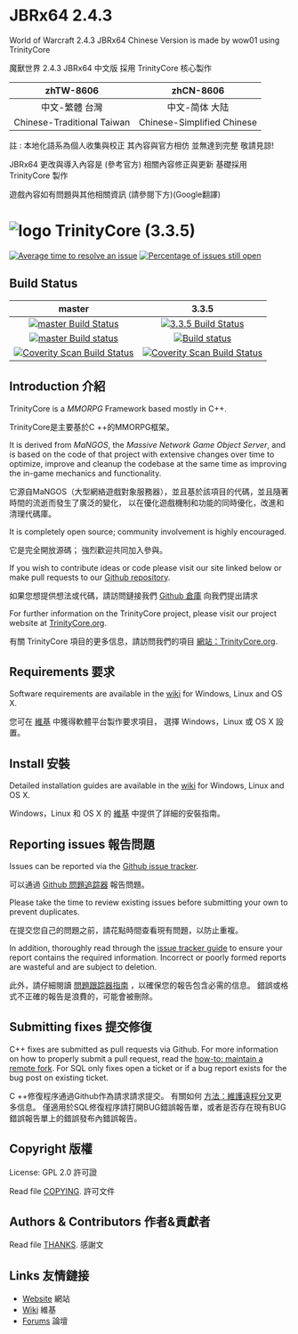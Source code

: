 # JBRx64 2.4.3
World of Warcraft 2.4.3 JBRx64 Chinese Version is made by wow01 using TrinityCore

魔獸世界 2.4.3 JBRx64 中文版 採用 TrinityCore 核心製作

zhTW-8606 | zhCN-8606
:------------: | :------------:
中文-繁體 台灣 | 中文-简体 大陆
Chinese-Traditional Taiwan | Chinese-Simplified Chinese

註 : 本地化語系為個人收集與校正 其內容與官方相仿 並無達到完整 敬請見諒!

JBRx64 更改與導入內容是 (參考官方) 相關內容修正與更新 基礎採用 TrinityCore 製作

遊戲內容如有問題與其他相關資訊 (請參閱下方)(Google翻譯)


# ![logo](https://community.trinitycore.org/public/style_images/1_trinitycore.png) TrinityCore (3.3.5)

[![Average time to resolve an issue](https://isitmaintained.com/badge/resolution/TrinityCore/TrinityCore.svg)](https://isitmaintained.com/project/TrinityCore/TrinityCore "Average time to resolve an issue") [![Percentage of issues still open](https://isitmaintained.com/badge/open/TrinityCore/TrinityCore.svg)](https://isitmaintained.com/project/TrinityCore/TrinityCore "Percentage of issues still open")

## Build Status

master | 3.3.5
:------------: | :------------:
[![master Build Status](https://travis-ci.org/TrinityCore/TrinityCore.svg?branch=master)](https://travis-ci.org/TrinityCore/TrinityCore) | [![3.3.5 Build Status](https://travis-ci.org/TrinityCore/TrinityCore.svg?branch=3.3.5)](https://travis-ci.org/TrinityCore/TrinityCore)
[![master Build status](https://ci.appveyor.com/api/projects/status/54d0u1fxe50ad80o/branch/master?svg=true)](https://ci.appveyor.com/project/DDuarte/trinitycore/branch/master) | [![Build status](https://ci.appveyor.com/api/projects/status/54d0u1fxe50ad80o/branch/3.3.5?svg=true)](https://ci.appveyor.com/project/DDuarte/trinitycore/branch/3.3.5)
[![Coverity Scan Build Status](https://scan.coverity.com/projects/435/badge.svg)](https://scan.coverity.com/projects/435) | [![Coverity Scan Build Status](https://scan.coverity.com/projects/4656/badge.svg)](https://scan.coverity.com/projects/4656)

## Introduction  介紹

TrinityCore is a *MMORPG* Framework based mostly in C++.

TrinityCore是主要基於C ++的MMORPG框架。

It is derived from *MaNGOS*, the *Massive Network Game Object Server*, and is
based on the code of that project with extensive changes over time to optimize,
improve and cleanup the codebase at the same time as improving the in-game
mechanics and functionality.

它源自MaNGOS（大型網絡遊戲對象服務器），並且基於該項目的代碼，並且隨著時間的流逝而發生了廣泛的變化，
以在優化遊戲機制和功能的同時優化，改進和清理代碼庫。

It is completely open source; community involvement is highly encouraged.

它是完全開放源碼； 強烈歡迎共同加入參與。

If you wish to contribute ideas or code please visit our site linked below or
make pull requests to our [Github repository](https://github.com/TrinityCore/TrinityCore/pulls).

如果您想提供想法或代碼，請訪問鏈接我們 [Github 倉庫](https://github.com/TrinityCore/TrinityCore/pulls) 向我們提出請求  

For further information on the TrinityCore project, please visit our project
website at [TrinityCore.org](https://www.trinitycore.org).

有關 TrinityCore 項目的更多信息，請訪問我們的項目 [網站：TrinityCore.org](https://www.trinitycore.org).

## Requirements  要求


Software requirements are available in the [wiki](https://www.trinitycore.info/display/tc/Requirements) for
Windows, Linux and OS X.

您可在 [維基](https://www.trinitycore.info/display/tc/Requirements) 中獲得軟體平台製作要求項目，
選擇 Windows，Linux 或 OS X 設置。


## Install  安裝

Detailed installation guides are available in the [wiki](https://www.trinitycore.info/display/tc/Installation+Guide) for
Windows, Linux and OS X.

Windows，Linux 和 OS X 的 [維基](https://www.trinitycore.info/display/tc/Installation+Guide) 中提供了詳細的安裝指南。


## Reporting issues  報告問題

Issues can be reported via the [Github issue tracker](https://github.com/TrinityCore/TrinityCore/labels/Branch-3.3.5a).

可以通過 [Github 問題追踪器](https://github.com/TrinityCore/TrinityCore/labels/Branch-3.3.5a) 報告問題。

Please take the time to review existing issues before submitting your own to
prevent duplicates.

在提交您自己的問題之前，請花點時間查看現有問題，以防止重複。

In addition, thoroughly read through the [issue tracker guide](https://community.trinitycore.org/topic/37-the-trinitycore-issuetracker-and-you/) to ensure
your report contains the required information. Incorrect or poorly formed
reports are wasteful and are subject to deletion.

此外，請仔細閱讀 [問題跟踪器指南](https://community.trinitycore.org/topic/37-the-trinitycore-issuetracker-and-you/) ，以確保您的報告包含必需的信息。 錯誤或格式不正確的報告是浪費的，可能會被刪除。

## Submitting fixes  提交修復

C++ fixes are submitted as pull requests via Github. For more information on how to
properly submit a pull request, read the [how-to: maintain a remote fork](https://community.trinitycore.org/topic/9002-howto-maintain-a-remote-fork-for-pull-requests-tortoisegit/).
For SQL only fixes open a ticket or if a bug report exists for the bug post on existing ticket.

C ++修復程序通過Github作為請求請求提交。 有關如何 [方法：維護遠程分叉](https://community.trinitycore.org/topic/9002-howto-maintain-a-remote-fork-for-pull-requests-tortoisegit/)更多信息。
僅適用於SQL修復程序請打開BUG錯誤報告單，或者是否存在現有BUG錯誤報告單上的錯誤發布內錯誤報告。

## Copyright  版權
License: GPL 2.0 許可證

Read file [COPYING](COPYING). 許可文件


## Authors &amp; Contributors  作者&貢獻者

Read file [THANKS](THANKS). 感謝文


## Links  友情鏈接

* [Website](https://www.trinitycore.org)  網站
* [Wiki](https://www.trinitycore.info)  維基
* [Forums](https://community.trinitycore.org)  論壇
